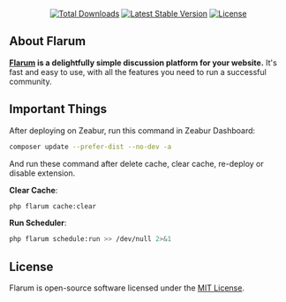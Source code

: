 <p align="center">
<a href="https://packagist.org/packages/flarum/core"><img src="https://poser.pugx.org/flarum/core/d/total.svg" alt="Total Downloads"></a>
<a href="https://packagist.org/packages/flarum/core"><img src="https://poser.pugx.org/flarum/core/v/stable.svg" alt="Latest Stable Version"></a>
<a href="https://packagist.org/packages/flarum/core"><img src="https://poser.pugx.org/flarum/core/license.svg" alt="License"></a>
</p>

## About Flarum

**[Flarum](https://flarum.org/) is a delightfully simple discussion platform for your website.** It's fast and easy to use, with all the features you need to run a successful community.

## Important Things

After deploying on Zeabur, run this command in Zeabur Dashboard:

```bash
composer update --prefer-dist --no-dev -a
```

And run these command after delete cache, clear cache, re-deploy or disable extension.

**Clear Cache**:

```bash
php flarum cache:clear
```

**Run Scheduler**:

```bash
php flarum schedule:run >> /dev/null 2>&1
```

## License

Flarum is open-source software licensed under the [MIT License](https://github.com/flarum/flarum/blob/master/LICENSE).
